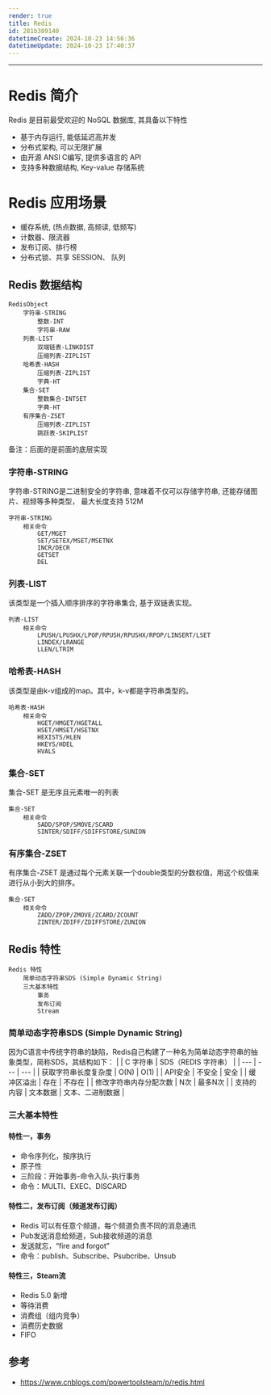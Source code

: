 ```yaml
---
render: true
title: Redis
id: 281b389140
datetimeCreate: 2024-10-23 14:56:36
datetimeUpdate: 2024-10-23 17:40:37
---
```

---
# Redis 简介
Redis 是目前最受欢迎的 NoSQL 数据库, 其具备以下特性
- 基于内存运行, 能低延迟高并发
- 分布式架构, 可以无限扩展
- 由开源 ANSI C编写, 提供多语言的 API
- 支持多种数据结构, Key-value 存储系统
# Redis 应用场景

- 缓存系统, (热点数据, 高频读, 低频写)
- 计数器、限流器
- 发布订阅、排行榜
- 分布式锁、共享 SESSION、 队列
## Redis 数据结构
```mindmap
RedisObject
	字符串-STRING
		整数-INT
		字符串-RAW
	列表-LIST
		双端链表-LINKDIST
		压缩列表-ZIPLIST
	哈希表-HASH
		压缩列表-ZIPLIST
		字典-HT
	集合-SET
		整数集合-INTSET
		字典-HT
	有序集合-ZSET
		压缩列表-ZIPLIST
		跳跃表-SKIPLIST
```
备注：后面的是前面的底层实现
### 字符串-STRING
字符串-STRING是二进制安全的字符串, 意味着不仅可以存储字符串, 还能存储图片、视频等多种类型， 最大长度支持 512M
```mindmap
字符串-STRING
	相关命令
		GET/MGET
		SET/SETEX/MSET/MSETNX
		INCR/DECR
		GETSET
		DEL
```

### 列表-LIST
该类型是一个插入顺序排序的字符串集合, 基于双链表实现。
```mindmap
列表-LIST
	相关命令
		LPUSH/LPUSHX/LPOP/RPUSH/RPUSHX/RPOP/LINSERT/LSET
		LINDEX/LRANGE
		LLEN/LTRIM
```
### 哈希表-HASH
该类型是由k-v组成的map。其中，k-v都是字符串类型的。
```mindmap
哈希表-HASH
	相关命令
		HGET/HMGET/HGETALL
		HSET/HMSET/HSETNX
		HEXISTS/HLEN
		HKEYS/HDEL
		HVALS
```
### 集合-SET
集合-SET 是无序且元素唯一的列表

```mindmap
集合-SET
	相关命令
		SADD/SPOP/SMOVE/SCARD
		SINTER/SDIFF/SDIFFSTORE/SUNION
```
### 有序集合-ZSET
有序集合-ZSET 是通过每个元素关联一个double类型的分数权值，用这个权值来进行从小到大的排序。
```mindmap
集合-SET
	相关命令
		ZADD/ZPOP/ZMOVE/ZCARD/ZCOUNT
		ZINTER/ZDIFF/ZDIFFSTORE/ZUNION
```

## Redis 特性
```mindmap
Redis 特性
	简单动态字符串SDS (Simple Dynamic String)
	三大基本特性
		事务
		发布订阅
		Stream
```

### 简单动态字符串SDS (Simple Dynamic String)
因为C语言中传统字符串的缺陷，Redis自己构建了一种名为简单动态字符串的抽象类型，简称SDS，其结构如下：
|  | C 字符串 | SDS（REDIS 字符串） |
| --- | --- | --- |
| 获取字符串长度复杂度 | O(N) | O(1) |
| API安全 | 不安全 | 安全 |
| 缓冲区溢出 | 存在 | 不存在 |
| 修改字符串内存分配次数 | N次 | 最多N次 |
| 支持的内容 | 文本数据 | 文本、二进制数据 |

### 三大基本特性
#### 特性一，事务
- 命令序列化，按序执行
- 原子性
- 三阶段：开始事务-命令入队-执行事务
- 命令：MULTI、EXEC、DISCARD
#### 特性二，发布订阅（频道发布订阅）
- Redis 可以有任意个频道，每个频道负责不同的消息通讯
- Pub发送消息给频道，Sub接收频道的消息
- 发送就忘，“fire and forgot”
- 命令：publish、Subscribe、Psubcribe、Unsub
#### 特性三，Steam流
- Redis 5.0 新增
- 等待消费
- 消费组（组内竞争）
- 消费历史数据
- FIFO
## 参考
- https://www.cnblogs.com/powertoolsteam/p/redis.html